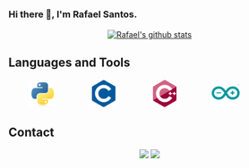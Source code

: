 ### Hi there 👋, I'm Rafael Santos.

<p align="center">
  <a href="https://github.com/anuraghazra/github-readme-stats">
    <img 
    align="center" 
    height="180"
    src="https://github-readme-stats.anuraghazra1.vercel.app/api?username=rafaelsntl&show_icons=true&include_all_commits=true&theme=algolia"  
   alt="Rafael's github stats" />
</a>

 
## Languages and Tools
<p align="center">
    <img height="50" src="https://raw.githubusercontent.com/devicons/devicon/master/icons/python/python-original.svg">
    &nbsp;&nbsp;&nbsp;&nbsp;&nbsp;&nbsp;&nbsp;&nbsp;&nbsp;&nbsp;&nbsp;&nbsp;&nbsp;
    <img height="50" src="https://raw.githubusercontent.com/devicons/devicon/master/icons/c/c-plain.svg">
    &nbsp;&nbsp;&nbsp;&nbsp;&nbsp;&nbsp;&nbsp;&nbsp;&nbsp;&nbsp;&nbsp;&nbsp;&nbsp;
    <img height="50" src="https://raw.githubusercontent.com/devicons/devicon/master/icons/cplusplus/cplusplus-original.svg">
    &nbsp;&nbsp;&nbsp;&nbsp;&nbsp;&nbsp;&nbsp;&nbsp;&nbsp;&nbsp;&nbsp;&nbsp;&nbsp;
    <img height="50" src="https://raw.githubusercontent.com/devicons/devicon/master/icons/arduino/arduino-original.svg">
    &nbsp;&nbsp;&nbsp;&nbsp;&nbsp;&nbsp;&nbsp;&nbsp;&nbsp;&nbsp;&nbsp;&nbsp;&nbsp;
</p>
  
## Contact 
<p align="center">
 </div>
  <a href="https://www.linkedin.com/in/rafael-dos-santos-lima-5455031ab/" target="_blank"><img src="https://img.shields.io/badge/-LinkedIn-%230077B5?style=for-the-badge&logo=linkedin&logoColor=white" target="_blank"></a>
  <a href = "rafaelsantos.lima@ee.ufcg.edu.br  "><img src="https://img.shields.io/badge/-Gmail-%23333?style=for-the-badge&logo=gmail&logoColor=white" target="_blank"></a>
</p>

<!-- 
<p align="center">
  <a href="https://github.com/anuraghazra/github-readme-stats">
    <img
      align="center"
      src="https://github-readme-stats.vercel.app/api/top-langs/?username=rafaelsntl&layout=compact&theme=algolia"


#instagram:
<a href="https://instagram.com/rafaelsntl" target="_blank"><img src="https://img.shields.io/badge/-Instagram-%23E4405F?style=for-the-badge&logo=instagram&logoColor=white" target="_blank"></a>
    />
  </a> 
-->
